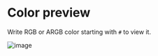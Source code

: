 ﻿# Color preview

Write RGB or ARGB color starting with `#` to view it.

![image](https://github.com/user-attachments/assets/57f4d1bf-d920-4b0b-8ab0-b3f411e6c599)
